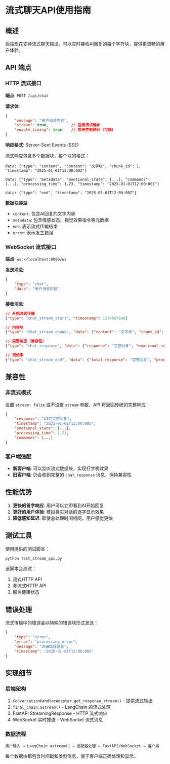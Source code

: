 # 流式聊天API使用指南

## 概述

后端现在支持流式聊天输出，可以实时接收AI回复的每个字符块，提供更流畅的用户体验。

## API 端点

### HTTP 流式接口

**端点**: `POST /api/chat`

**请求体**:
```json
{
    "message": "用户消息内容",
    "stream": true,          // 启用流式输出
    "enable_timing": true    // 启用性能统计（可选）
}
```

**响应格式**: Server-Sent Events (SSE)

流式响应包含多个数据块，每个块的格式：
```
data: {"type": "content", "content": "文字块", "chunk_id": 1, "timestamp": "2025-01-01T12:00:00Z"}

data: {"type": "metadata", "emotional_state": {...}, "commands": [...], "processing_time": 1.23, "timestamp": "2025-01-01T12:00:00Z"}

data: {"type": "end", "timestamp": "2025-01-01T12:00:00Z"}
```

**数据块类型**:
- `content`: 包含AI回复的文字内容
- `metadata`: 包含情感状态、视觉效果指令等元数据
- `end`: 表示流式传输结束
- `error`: 表示发生错误

### WebSocket 流式接口

**端点**: `ws://localhost:8000/ws`

**发送消息**:
```json
{
    "type": "chat",
    "data": "用户消息内容"
}
```

**接收消息**:
```json
// 开始流式传输
{"type": "chat_stream_start", "timestamp": 1234567890}

// 内容块
{"type": "chat_stream_chunk", "data": {"content": "文字块", "chunk_id": 1}, "timestamp": 1234567890}

// 完整响应（兼容性）
{"type": "chat_response", "data": {"response": "完整回复", "emotional_state": {...}, "commands": [...]}, "timestamp": 1234567890}

// 流结束
{"type": "chat_stream_end", "data": {"total_response": "完整回复", "processing_complete": true}, "timestamp": 1234567890}
```

## 兼容性

### 非流式模式
设置 `stream: false` 或不设置 `stream` 参数，API 将返回传统的完整响应：

```json
{
    "response": "AI的完整回复",
    "timestamp": "2025-01-01T12:00:00Z",
    "emotional_state": {...},
    "processing_time": 1.23,
    "commands": [...]
}
```

### 客户端适配
- **新客户端**: 可以监听流式数据块，实现打字机效果
- **旧客户端**: 仍会收到完整的 `chat_response` 消息，保持兼容性

## 性能优势

1. **更快的首字响应**: 用户可以立即看到AI开始回复
2. **更好的用户体验**: 模拟真实对话的逐字显示效果
3. **降低感知延迟**: 即使总处理时间相同，用户感觉更快

## 测试工具

使用提供的测试脚本：
```bash
python test_stream_api.py
```

该脚本会测试：
1. 流式HTTP API
2. 非流式HTTP API
3. 服务健康状态

## 错误处理

流式传输中的错误会以特殊的错误块形式发送：
```json
{
    "type": "error",
    "error": "processing_error",
    "message": "详细错误信息",
    "timestamp": "2025-01-01T12:00:00Z"
}
```

## 实现细节

### 后端架构
1. `ConversationHandlerAdapter.get_response_stream()` - 提供流式输出
2. `final_chain.astream()` - LangChain 的流式处理
3. FastAPI StreamingResponse - HTTP 流式响应
4. WebSocket 实时推送 - WebSocket 流式消息

### 数据流程
```
用户输入 → LangChain astream() → 适配器处理 → FastAPI/WebSocket → 客户端
```

每个数据块都包含时间戳和类型信息，便于客户端正确处理和显示。
